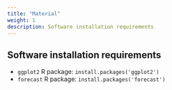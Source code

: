 ```yaml
---
title: "Material"
weight: 1
description: Software installation requirements
---
```


## Software installation requirements

* `ggplot2` R package: `install.packages('ggplot2')`
* `forecast` R package: `install.packages('forecast')` 
